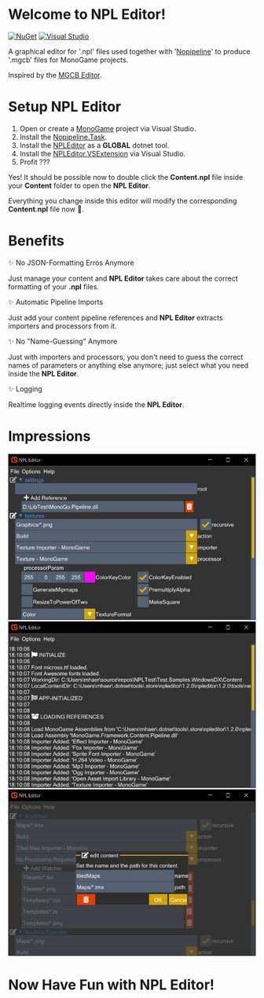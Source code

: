 # Welcome to NPL Editor!
[![NuGet](https://img.shields.io/badge/NuGet-Tool-blue.svg?style=flat-square&logo=NuGet&colorA=555555&colorB=D1A300)](https://www.nuget.org/packages/NPLEditor/) [![Visual Studio](https://img.shields.io/badge/Visual%20Studio-Extension-lightgrey.svg?style=flat-square&logo=visual-studio-code&colorB=af70f2)](https://marketplace.visualstudio.com/items?itemName=BlizzCrafter.NPLEditor)

A graphical editor for '.npl' files used together with '[Nopipeline](https://github.com/Martenfur/Nopipeline)' to produce '.mgcb' files for MonoGame projects.

Inspired by the [MGCB Editor](https://docs.monogame.net/articles/getting_started/tools/mgcb_editor.html).

# Setup NPL Editor

1. Open or create a [MonoGame](https://monogame.net/) project via Visual Studio.
2. Install the [Nopipeline.Task](https://www.nuget.org/packages/Nopipeline.Task).
3. Install the [NPLEditor](https://www.nuget.org/packages/NPLEditor/) as a **GLOBAL** dotnet tool.
4. Install the [NPLEditor.VSExtension](https://marketplace.visualstudio.com/items?itemName=BlizzCrafter.NPLEditor) via Visual Studio.
5. Profit ???

Yes! It should be possible now to double click the **Content.npl** file inside your **Content** folder to open the **NPL Editor**. 

Everything you change inside this editor will modify the corresponding **Content.npl** file now 🥳.

# Benefits

✨ No JSON-Formatting Erros Anymore 

Just manage your content and **NPL Editor** takes care about the correct formatting of your **.npl** files.

✨ Automatic Pipeline Imports 

Just add your content pipeline references and **NPL Editor** extracts importers and processors from it.

✨ No "Name-Guessing" Anymore 

Just with importers and processors, you don't need to guess the correct names of parameters or anything else anymore; just select what you need inside the **NPL Editor**.

✨ Logging 

Realtime logging events directly inside the **NPL Editor**.
 
# Impressions

![NPLEditor](https://raw.githubusercontent.com/BlizzCrafter/NPL-Editor/master/docs/npl_tool_00.png)
![NPLEditor](https://raw.githubusercontent.com/BlizzCrafter/NPL-Editor/master/docs/npl_tool_01.png)
![NPLEditor](https://raw.githubusercontent.com/BlizzCrafter/NPL-Editor/master/docs/npl_tool_02.png)

# Now Have Fun with NPL Editor!
